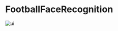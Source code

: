 # FootballFaceRecognition

![ui](https://github.com/user-attachments/assets/411a8d90-c3c7-48ba-9a9c-b83ae8fa20b6)
